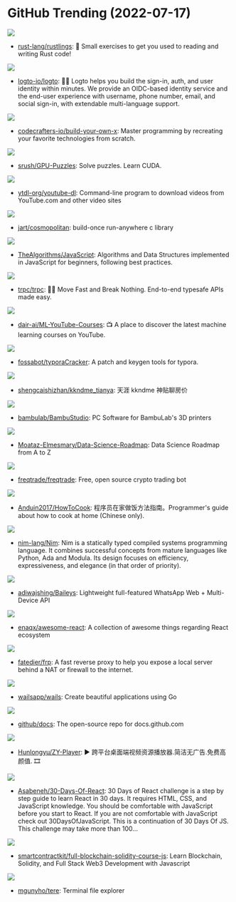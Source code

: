 # GitHub Trending (2022-07-17)

![](https://img.shields.io/badge/Rust-New%2099-green?style=flat-square&logo=appveyor)
- [rust-lang/rustlings](https://github.com/rust-lang/rustlings): 🦀 Small exercises to get you used to reading and writing Rust code!

![](https://img.shields.io/badge/TypeScript-New%20390-green?style=flat-square&logo=appveyor)
- [logto-io/logto](https://github.com/logto-io/logto): 🧑‍🚀 Logto helps you build the sign-in, auth, and user identity within minutes. We provide an OIDC-based identity service and the end-user experience with username, phone number, email, and social sign-in, with extendable multi-language support.

![](https://img.shields.io/badge/none-New%20714-green?style=flat-square&logo=appveyor)
- [codecrafters-io/build-your-own-x](https://github.com/codecrafters-io/build-your-own-x): Master programming by recreating your favorite technologies from scratch.

![](https://img.shields.io/badge/Jupyter%20Notebook-New%20264-green?style=flat-square&logo=appveyor)
- [srush/GPU-Puzzles](https://github.com/srush/GPU-Puzzles): Solve puzzles. Learn CUDA.

![](https://img.shields.io/badge/Python-New%2029-green?style=flat-square&logo=appveyor)
- [ytdl-org/youtube-dl](https://github.com/ytdl-org/youtube-dl): Command-line program to download videos from YouTube.com and other video sites

![](https://img.shields.io/badge/C-New%2030-green?style=flat-square&logo=appveyor)
- [jart/cosmopolitan](https://github.com/jart/cosmopolitan): build-once run-anywhere c library

![](https://img.shields.io/badge/JavaScript-New%2059-green?style=flat-square&logo=appveyor)
- [TheAlgorithms/JavaScript](https://github.com/TheAlgorithms/JavaScript): Algorithms and Data Structures implemented in JavaScript for beginners, following best practices.

![](https://img.shields.io/badge/TypeScript-New%20242-green?style=flat-square&logo=appveyor)
- [trpc/trpc](https://github.com/trpc/trpc): 🧙‍♀️ Move Fast and Break Nothing. End-to-end typesafe APIs made easy.

![](https://img.shields.io/badge/none-New%20294-green?style=flat-square&logo=appveyor)
- [dair-ai/ML-YouTube-Courses](https://github.com/dair-ai/ML-YouTube-Courses): 📺 A place to discover the latest machine learning courses on YouTube.

![](https://img.shields.io/badge/Python-New%2018-green?style=flat-square&logo=appveyor)
- [fossabot/typoraCracker](https://github.com/fossabot/typoraCracker): A patch and keygen tools for typora.

![](https://img.shields.io/badge/none-New%20112-green?style=flat-square&logo=appveyor)
- [shengcaishizhan/kkndme_tianya](https://github.com/shengcaishizhan/kkndme_tianya): 天涯 kkndme 神贴聊房价

![](https://img.shields.io/badge/C%2B%2B-New%2022-green?style=flat-square&logo=appveyor)
- [bambulab/BambuStudio](https://github.com/bambulab/BambuStudio): PC Software for BambuLab's 3D printers

![](https://img.shields.io/badge/none-New%2014-green?style=flat-square&logo=appveyor)
- [Moataz-Elmesmary/Data-Science-Roadmap](https://github.com/Moataz-Elmesmary/Data-Science-Roadmap): Data Science Roadmap from A to Z

![](https://img.shields.io/badge/Python-New%2050-green?style=flat-square&logo=appveyor)
- [freqtrade/freqtrade](https://github.com/freqtrade/freqtrade): Free, open source crypto trading bot

![](https://img.shields.io/badge/Shell-New%2034-green?style=flat-square&logo=appveyor)
- [Anduin2017/HowToCook](https://github.com/Anduin2017/HowToCook): 程序员在家做饭方法指南。Programmer's guide about how to cook at home (Chinese only).

![](https://img.shields.io/badge/Nim-New%2010-green?style=flat-square&logo=appveyor)
- [nim-lang/Nim](https://github.com/nim-lang/Nim): Nim is a statically typed compiled systems programming language. It combines successful concepts from mature languages like Python, Ada and Modula. Its design focuses on efficiency, expressiveness, and elegance (in that order of priority).

![](https://img.shields.io/badge/JavaScript-New%2010-green?style=flat-square&logo=appveyor)
- [adiwajshing/Baileys](https://github.com/adiwajshing/Baileys): Lightweight full-featured WhatsApp Web + Multi-Device API

![](https://img.shields.io/badge/none-New%2060-green?style=flat-square&logo=appveyor)
- [enaqx/awesome-react](https://github.com/enaqx/awesome-react): A collection of awesome things regarding React ecosystem

![](https://img.shields.io/badge/Go-New%2021-green?style=flat-square&logo=appveyor)
- [fatedier/frp](https://github.com/fatedier/frp): A fast reverse proxy to help you expose a local server behind a NAT or firewall to the internet.

![](https://img.shields.io/badge/Go-New%20157-green?style=flat-square&logo=appveyor)
- [wailsapp/wails](https://github.com/wailsapp/wails): Create beautiful applications using Go

![](https://img.shields.io/badge/JavaScript-New%2023-green?style=flat-square&logo=appveyor)
- [github/docs](https://github.com/github/docs): The open-source repo for docs.github.com

![](https://img.shields.io/badge/Vue-New%2012-green?style=flat-square&logo=appveyor)
- [Hunlongyu/ZY-Player](https://github.com/Hunlongyu/ZY-Player): ▶️ 跨平台桌面端视频资源播放器.简洁无广告.免费高颜值. 🎞

![](https://img.shields.io/badge/JavaScript-New%2057-green?style=flat-square&logo=appveyor)
- [Asabeneh/30-Days-Of-React](https://github.com/Asabeneh/30-Days-Of-React): 30 Days of React challenge is a step by step guide to learn React in 30 days. It requires HTML, CSS, and JavaScript knowledge. You should be comfortable with JavaScript before you start to React. If you are not comfortable with JavaScript check out 30DaysOfJavaScript. This is a continuation of 30 Days Of JS. This challenge may take more than 100…

![](https://img.shields.io/badge/none-New%2024-green?style=flat-square&logo=appveyor)
- [smartcontractkit/full-blockchain-solidity-course-js](https://github.com/smartcontractkit/full-blockchain-solidity-course-js): Learn Blockchain, Solidity, and Full Stack Web3 Development with Javascript

![](https://img.shields.io/badge/Rust-New%2077-green?style=flat-square&logo=appveyor)
- [mgunyho/tere](https://github.com/mgunyho/tere): Terminal file explorer

